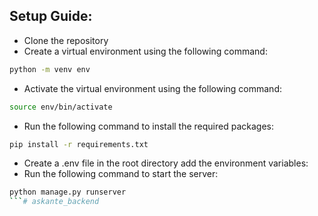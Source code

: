 ## Setup Guide:
- Clone the repository
- Create a virtual environment using the following command:
```bash
python -m venv env
```
- Activate the virtual environment using the following command:
```bash
source env/bin/activate
```
- Run the following command to install the required packages:
```bash
pip install -r requirements.txt
```
- Create a .env file in the root directory add the environment variables:
- Run the following command to start the server:
```bash
python manage.py runserver
```# askante_backend
